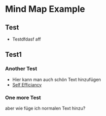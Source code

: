 # Mind Map Example

## Test

- Testdfdasf aff 

## Test1

### Another Test

- Hier kann man auch schön Text hinzufügen
- [Self Efficiancy](https://github.com/ToniBruckner/Thoughts/blob/main/pages/Self-Efficancy.md)

### One more Test

aber wie füge ich normalen Text hinzu?